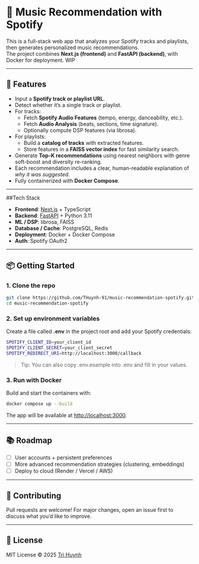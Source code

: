 ﻿# 🎵 Music Recommendation with Spotify 

This is a full-stack web app that analyzes your Spotify tracks and playlists, then generates personalized music recommendations.  
The project combines **Next.js (frontend)** and **FastAPI (backend)**, with Docker for deployment. WIP

---

## 🚀 Features
- Input a **Spotify track or playlist URL**.
- Detect whether it’s a single track or playlist.
- For tracks:
  - Fetch **Spotify Audio Features** (tempo, energy, danceability, etc.).
  - Fetch **Audio Analysis** (beats, sections, time signature).
  - Optionally compute DSP features (via librosa).
- For playlists:
  - Build a **catalog of tracks** with extracted features.
  - Store features in a **FAISS vector index** for fast similarity search.
- Generate **Top-K recommendations** using nearest neighbors with genre soft-boost and diversity re-ranking.
- Each recommendation includes a clear, human-readable explanation of *why it was suggested*.
- Fully containerized with **Docker Compose**.

---

##Tech Stack
- **Frontend**: [Next.js](https://nextjs.org/) + TypeScript  
- **Backend**: [FastAPI](https://fastapi.tiangolo.com/) + Python 3.11  
- **ML / DSP**: librosa, FAISS  
- **Database / Cache**: PostgreSQL, Redis  
- **Deployment**: Docker + Docker Compose  
- **Auth**: Spotify OAuth2

---

## 📦 Getting Started

### 1. Clone the repo
```Bash
git clone https://github.com/THuynh-91/music-recommendation-spotify.git
cd music-recommendation-spotify
```

### 2. Set up environment variables
Create a file called **.env** in the project root and add your Spotify credentials:

```Bash
SPOTIFY_CLIENT_ID=your_client_id
SPOTIFY_CLIENT_SECRET=your_client_secret
SPOTIFY_REDIRECT_URI=http://localhost:3000/callback
```

> Tip: You can also copy .env.example into .env and fill in your values.

### 3. Run with Docker
Build and start the containers with:

```Bash
docker compose up --build
```

The app will be available at [http://localhost:3000](http://localhost:3000).

---

## 📚 Roadmap
- [ ] User accounts + persistent preferences  
- [ ] More advanced recommendation strategies (clustering, embeddings)  
- [ ] Deploy to cloud (Render / Vercel / AWS)  

---

## 🤝 Contributing
Pull requests are welcome! For major changes, open an issue first to discuss what you’d like to improve.

---

## 📜 License
MIT License © 2025 [Tri Huynh](https://github.com/THuynh-91)
